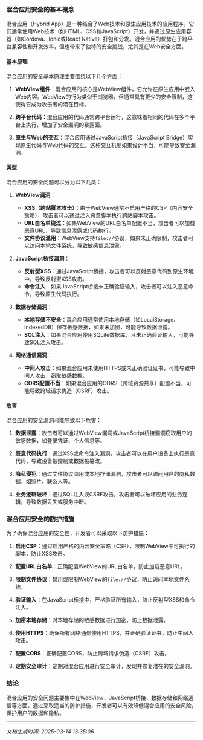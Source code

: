 ### 混合应用安全的基本概念

混合应用（Hybrid App）是一种结合了Web技术和原生应用技术的应用程序。它们通常使用Web技术（如HTML、CSS和JavaScript）开发，并通过原生应用容器（如Cordova、Ionic或React Native）打包和分发。混合应用的优势在于跨平台兼容性和开发效率，但也带来了独特的安全挑战，尤其是在Web安全方面。

#### 基本原理

混合应用的安全基本原理主要围绕以下几个方面：

1. **WebView组件**：混合应用的核心是WebView组件，它允许在原生应用中嵌入Web内容。WebView的行为类似于浏览器，但通常具有更少的安全限制，这使得它成为攻击者的潜在目标。

2. **跨平台代码**：混合应用的代码通常跨平台运行，这意味着相同的代码在多个平台上执行，增加了安全漏洞的暴露面。

3. **原生与Web的交互**：混合应用通过JavaScript桥接（JavaScript Bridge）实现原生代码与Web代码的交互。这种交互机制如果设计不当，可能导致安全漏洞。

#### 类型

混合应用的安全问题可以分为以下几类：

1. **WebView漏洞**：
   - **XSS（跨站脚本攻击）**：由于WebView通常不启用严格的CSP（内容安全策略），攻击者可以通过注入恶意脚本执行跨站脚本攻击。
   - **URL白名单绕过**：如果WebView的URL白名单配置不当，攻击者可以加载恶意URL，导致信息泄露或代码执行。
   - **文件协议滥用**：WebView支持`file://`协议，如果未正确限制，攻击者可以访问本地文件系统，导致敏感信息泄露。

2. **JavaScript桥接漏洞**：
   - **反射型XSS**：通过JavaScript桥接，攻击者可以反射恶意代码到原生环境中，导致反射型XSS攻击。
   - **命令注入**：如果JavaScript桥接未正确验证输入，攻击者可以注入恶意命令，导致原生代码执行。

3. **数据存储漏洞**：
   - **本地存储不安全**：混合应用通常使用本地存储（如LocalStorage、IndexedDB）保存敏感数据，如果未加密，可能导致数据泄露。
   - **SQL注入**：如果混合应用使用SQLite数据库，且未正确验证输入，可能导致SQL注入攻击。

4. **网络通信漏洞**：
   - **中间人攻击**：如果混合应用未使用HTTPS或未正确验证证书，可能导致中间人攻击，窃取敏感数据。
   - **CORS配置不当**：如果混合应用的CORS（跨域资源共享）配置不当，可能导致跨域请求伪造（CSRF）攻击。

#### 危害

混合应用的安全漏洞可能导致以下危害：

1. **数据泄露**：攻击者可以通过WebView漏洞或JavaScript桥接漏洞窃取用户的敏感数据，如登录凭证、个人信息等。

2. **恶意代码执行**：通过XSS或命令注入漏洞，攻击者可以在用户设备上执行恶意代码，导致设备被控制或数据被篡改。

3. **隐私侵犯**：通过文件协议滥用或本地存储漏洞，攻击者可以访问用户的隐私数据，如照片、联系人等。

4. **业务逻辑破坏**：通过SQL注入或CSRF攻击，攻击者可以破坏应用的业务逻辑，导致数据丢失或服务中断。

### 混合应用安全的防护措施

为了确保混合应用的安全性，开发者可以采取以下防护措施：

1. **启用CSP**：通过启用严格的内容安全策略（CSP），限制WebView中可执行的脚本，防止XSS攻击。

2. **配置URL白名单**：正确配置WebView的URL白名单，防止加载恶意URL。

3. **限制文件协议**：禁用或限制WebView的`file://`协议，防止访问本地文件系统。

4. **验证输入**：在JavaScript桥接中，严格验证所有输入，防止反射型XSS和命令注入。

5. **加密本地存储**：对本地存储的敏感数据进行加密，防止数据泄露。

6. **使用HTTPS**：确保所有网络通信使用HTTPS，并正确验证证书，防止中间人攻击。

7. **配置CORS**：正确配置CORS，防止跨域请求伪造（CSRF）攻击。

8. **定期安全审计**：定期对混合应用进行安全审计，发现并修复潜在的安全漏洞。

### 结论

混合应用的安全问题主要集中在WebView、JavaScript桥接、数据存储和网络通信等方面。通过采取适当的防护措施，开发者可以有效降低混合应用的安全风险，保护用户的数据和隐私。

---

*文档生成时间: 2025-03-14 13:35:06*



